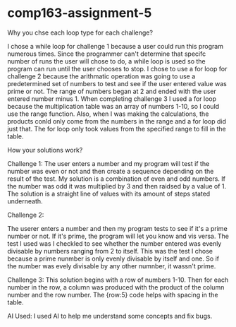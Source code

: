 # comp163-assignment-5

Why you chse each loop type for each challenge?

I chose a while loop for challenge 1 because a user could run this program numerous times. Since the programmer can't determine that specifc number of runs the user will chose to do, a while loop is used so the program can run until the user chooses to stop. I chose to use a for loop for challenge 2 because the arithmatic operation was going to use a predetermined set of numbers to test and see if the user entered value was prime or not. The range of numbers began at 2 and ended with the user entered number minus 1. When completing challenge 3 I used a for loop because the multiplication table was an array of numbers 1-10, so I could use the range function. Also, when I was making the calculations, the products conld only come from the numbers in the range and a for loop did just that. The for loop only took values from the specified range to fill in the table.

How your solutions work?

Challenge 1:
The user enters a number and my program will test if the number was even or not and then create a sequence depending on the result of the test. My solution is a combination of even and odd numbers. If the number was odd it was multiplied by 3 and then raidsed by a value of 1. The solution is a straight line of values with its amount of steps stated underneath.

Challenge 2:

The userer enters a number and then my program tests to see if it's a prime number or not. If it's prime, the program will let you know and vis versa. The test I used was I checkled to see whether the number entered was evenly divisable by numbers ranging from 2 to itself. This was the test I chose because a prime nunmber is only evenly divisable by itself and one. So if the number was evely divisable by any other numnber, it wassn't prime.

Challenge 3:
This solution begins with a row of numbers 1-10. Then for each number in the row, a column was produced with the product of the column number and the row number. The {row:5} code helps with spacing in the table.

AI Used:
I used AI to help me understand some concepts and fix bugs.

